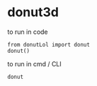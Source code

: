 # donut3d

to run in code 

```
from donutLol import donut 
donut()
```

to run in cmd / CLI

```
donut
```
